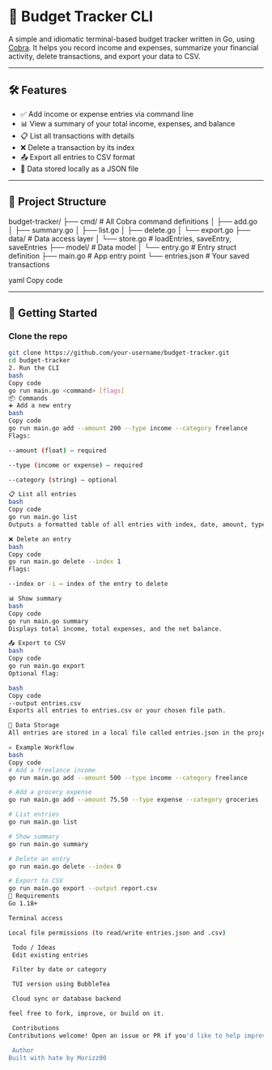 # 💸 Budget Tracker CLI

A simple and idiomatic terminal-based budget tracker written in Go, using [Cobra](https://github.com/spf13/cobra). It helps you record income and expenses, summarize your financial activity, delete transactions, and export your data to CSV.

---

## 🛠 Features

- ✅ Add income or expense entries via command line
- 📊 View a summary of your total income, expenses, and balance
- 📋 List all transactions with details
- ❌ Delete a transaction by its index
- 📤 Export all entries to CSV format
- 💾 Data stored locally as a JSON file

---

## 🧱 Project Structure

budget-tracker/
├── cmd/ # All Cobra command definitions
│ ├── add.go
│ ├── summary.go
│ ├── list.go
│ ├── delete.go
│ └── export.go
├── data/ # Data access layer
│ └── store.go # loadEntries, saveEntry, saveEntries
├── model/ # Data model
│ └── entry.go # Entry struct definition
├── main.go # App entry point
└── entries.json # Your saved transactions

yaml
Copy code

---

## 🚀 Getting Started

### **Clone the repo**

```bash
git clone https://github.com/your-username/budget-tracker.git
cd budget-tracker
2. Run the CLI
bash
Copy code
go run main.go <command> [flags]
📦 Commands
➕ Add a new entry
bash
Copy code
go run main.go add --amount 200 --type income --category freelance
Flags:

--amount (float) – required

--type (income or expense) – required

--category (string) – optional

📋 List all entries
bash
Copy code
go run main.go list
Outputs a formatted table of all entries with index, date, amount, type, and category.

❌ Delete an entry
bash
Copy code
go run main.go delete --index 1
Flags:

--index or -i – index of the entry to delete

📊 Show summary
bash
Copy code
go run main.go summary
Displays total income, total expenses, and the net balance.

📤 Export to CSV
bash
Copy code
go run main.go export
Optional flag:

bash
Copy code
--output entries.csv
Exports all entries to entries.csv or your chosen file path.

📁 Data Storage
All entries are stored in a local file called entries.json in the project root. You can back this file up or edit it manually if needed (carefully).

✍️ Example Workflow
bash
Copy code
# Add a freelance income
go run main.go add --amount 500 --type income --category freelance

# Add a grocery expense
go run main.go add --amount 75.50 --type expense --category groceries

# List entries
go run main.go list

# Show summary
go run main.go summary

# Delete an entry
go run main.go delete --index 0

# Export to CSV
go run main.go export --output report.csv
🧪 Requirements
Go 1.18+

Terminal access

Local file permissions (to read/write entries.json and .csv)

 Todo / Ideas
 Edit existing entries

 Filter by date or category

 TUI version using BubbleTea

 Cloud sync or database backend

feel free to fork, improve, or build on it.

 Contributions
Contributions welcome! Open an issue or PR if you'd like to help improve the tool.

 Author
Built with hate by Morizz00
